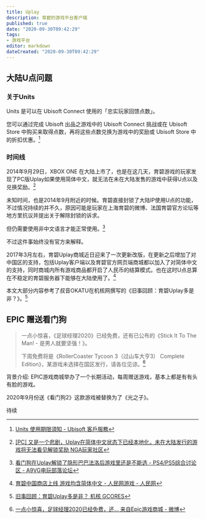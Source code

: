 ```yaml
---
title: Uplay
description: 育碧的游戏平台客户端
published: true
date: "2020-09-30T09:42:29"
tags:
- 游戏平台
editor: markdown
dateCreated: "2020-09-30T09:42:29"
---
```


## 大陆U点问题

### 关于Units

Units 是可以在 Ubisoft Connect 使用的「忠实玩家回馈点数」。

您可以通过完成 Ubisoft 出品之游戏中的 Ubisoft Connect 挑战或在 Ubisoft Store 中购买来取得点数，再将这些点数兑换为游戏中的奖励或 Ubisoft Store 中的折扣优惠。[^up_supunit]

[^up_supunit]: [Units 使用期限須知 - Ubisoft 客戶服務](https://archive.is/cjBxC "https://support.ubisoft.com/zh-HK/Article/000065718")

### 时间线

2014年9月29日，XBOX ONE 在大陆上市了，也是在这几天，育碧游戏的玩家发现了PC版Uplay如果使用简体中文，就无法在未在大陆发售的游戏中获得U点以及兑换奖励。[^up_pns]

[^up_pns]: [[PC] 又是一个悲剧，Uplay在简体中文状态下已经本地化，未在大陆发行的游戏将无法看见解锁奖励 NGA玩家社区](https://web.archive.org/web/20200930091648/https://webcache.googleusercontent.com/search?q=cache:O2WCrIebToAJ:https://bbs.nga.cn/read.php%3Ftid%3D7393860)

未知时间，也是2014年9月附近的时候。育碧直接封锁了大陆IP使用U点的功能，不过情况持续的并不久，原因可能是玩家在上海育碧的微博、法国育碧官方论坛等地方里抗议并提出关于解除封锁的诉求。

但仍需要使用非中文语言才能正常使用。[^up_9ip]

[^up_9ip]: [看门狗在Uplay解锁了隐形巴巴法洛后游戏里还是不能选 - PS4/PS5综合讨论区 - A9VG电玩部落论坛](https://web.archive.org/web/20200930091738/https://bbs.a9vg.com/thread-4267952-1-1.html)

不过这件事始终没有官方来解释。

2017年3月左右，育碧Uplay商城近日迎来了一次更新改版，在更新之后增加了对中国区的支持，包括Uplay客户端以及育碧官方网页端商城都以加入了对简体中文的支持，同时商城内所有游戏商品都开启了人民币的结算模式。也在这时U点总算在不稳定的育碧服务器下能够在大陆使用了。[^up_mic]

[^up_mic]: [育碧中国商店上线 游戏均含简体中文 - 人民网游戏 - 人民网](https://web.archive.org/web/20210108084232/http://game.people.com.cn/n1/2017/0310/c218877-29135513.html)

本文大部分内容参考了叔音OKATU在机核网撰写的《旧事回顾：育碧Uplay多是非？》。[^up_gcores]

[^up_gcores]: [旧事回顾：育碧Uplay多是非？ 机核 GCORES](https://archive.is/KsGcP "https://www.gcores.com/articles/116458")

## EPIC 赠送看门狗

> 一点小惊喜，《足球经理2020》已经免费，还有已公布的《Stick It To The Man! - 是男人就要坚强！》。
>
> 下周免费将是《RollerCoaster Tycoon 3（过山车大亨3） Complete Edition》，某游戏未选择在国区发行，请各位见谅。[^epic17]

[^epic17]: [一点小惊喜，足球经理2020已经免费，还... 来自Epic游戏商城 - 微博](https://archive.is/sKsMe "https://weibo.com/7287111107/Jl6ivB2Yq")

背景介绍: EPIC游戏商城举办了一个长期活动，每周赠送游戏，基本上都是有有头有脸的游戏。

2020年9月份送《看门狗2》这款游戏被替换为了《光之子》。

待续
